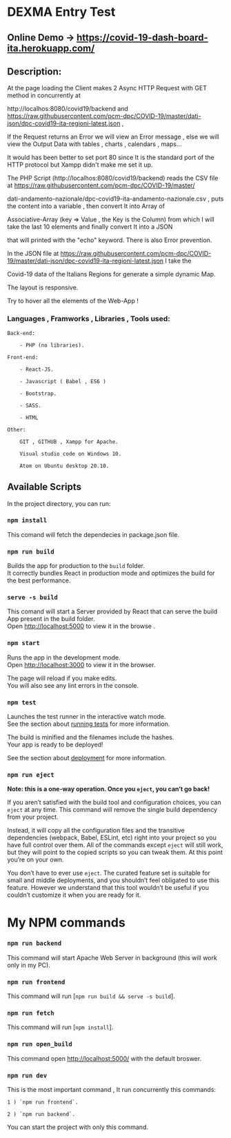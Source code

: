 # DEXMA Entry Test

## Online Demo -> https://covid-19-dash-board-ita.herokuapp.com/

## Description:

At the page loading the Client makes 2 Async HTTP Request with GET method in concurrently at 

http://localhos:8080/covid19/backend and https://raw.githubusercontent.com/pcm-dpc/COVID-19/master/dati-json/dpc-covid19-ita-regioni-latest.json
, 

If the Request returns an Error we will view an Error message , else we will view the Output Data with tables , charts , calendars , maps...

It would has been better to set port 80 since It is the standard port of the HTTP protocol but Xampp didn't make me set it up.

The PHP Script (http://localhos:8080/covid19/backend) reads the CSV file at https://raw.githubusercontent.com/pcm-dpc/COVID-19/master/

dati-andamento-nazionale/dpc-covid19-ita-andamento-nazionale.csv , puts the content into a variable , then convert It into Array of

Associative-Array (key => Value , the Key is the Column) from which I will take the last 10 elements and finally convert It into a JSON

that will printed with the "echo" keyword. There is also Error prevention.

In the JSON file at https://raw.githubusercontent.com/pcm-dpc/COVID-19/master/dati-json/dpc-covid19-ita-regioni-latest.json I take the

Covid-19 data of the Italians Regions for generate a simple dynamic Map.

The layout is responsive.

Try to hover all the elements of the Web-App !


### Languages , Framworks , Libraries , Tools used:


    Back-end:

        - PHP (no libraries).

    Front-end:

        - React-JS.

    	- Javascript ( Babel , ES6 )

        - Bootstrap.

        - SASS.

    	- HTML

    Other:

        GIT , GITHUB , Xampp for Apache.

    	Visual studio code on Windows 10.

    	Atom on Ubuntu desktop 20.10.

## Available Scripts

In the project directory, you can run:

### `npm install`

This comand will fetch the dependecies in package.json file.

### `npm run build`

Builds the app for production to the `build` folder.\
It correctly bundles React in production mode and optimizes the build for the best performance.

### `serve -s build`

This comand will start a Server provided by React that can serve the build App
present in the build folder.\
Open [http://localhost:5000](http://127.0.0.1:5000) to view it in the browse
.

### `npm start`

Runs the app in the development mode.\
Open [http://localhost:3000](http://127.0.0.1:3000) to view it in the browser.

The page will reload if you make edits.\
You will also see any lint errors in the console.

### `npm test`

Launches the test runner in the interactive watch mode.\
See the section about [running tests](https://facebook.github.io/create-react-app/docs/running-tests) for more information.

The build is minified and the filenames include the hashes.\
Your app is ready to be deployed!

See the section about [deployment](https://facebook.github.io/create-react-app/docs/deployment) for more information.

### `npm run eject`

**Note: this is a one-way operation. Once you `eject`, you can’t go back!**

If you aren’t satisfied with the build tool and configuration choices, you can `eject` at any time. This command will remove the single build dependency from your project.

Instead, it will copy all the configuration files and the transitive dependencies (webpack, Babel, ESLint, etc) right into your project so you have full control over them. All of the commands except `eject` will still work, but they will point to the copied scripts so you can tweak them. At this point you’re on your own.

You don’t have to ever use `eject`. The curated feature set is suitable for small and middle deployments, and you shouldn’t feel obligated to use this feature. However we understand that this tool wouldn’t be useful if you couldn’t customize it when you are ready for it.

# My NPM commands

### `npm run backend`

This command will start Apache Web Server in background (this will work only in my PC).

### `npm run frontend`

This command will run [`npm run build && serve -s build`].

### `npm run fetch`

This command will run [`npm install`].

### `npm run open_build`

This command open [http://localhost:5000/](http://127.0.0.1:5000/) with the default broswer.

### `npm run dev`

This is the most important command , It run concurrently this commands:

    1 ) `npm run frontend`.

    2 ) `npm run backend`.

You can start the project with only this command.
